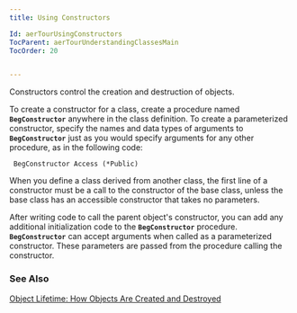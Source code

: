 ```yaml
---
title: Using Constructors

Id: aerTourUsingConstructors
TocParent: aerTourUnderstandingClassesMain
TocOrder: 20


---
```


Constructors control the creation and destruction of objects. 

To create a constructor for a class, create a procedure named **```BegConstructor```** anywhere in the class definition. To create a parameterized constructor, specify the names and data types of arguments to **```BegConstructor```** just as you would specify arguments for any other procedure, as in the following code: 

```
 BegConstructor Access (*Public)
```

When you define a class derived from another class, the first line of a constructor must be a call to the constructor of the base class, unless the base class has an accessible constructor that takes no parameters. 

After writing code to call the parent object's constructor, you can add any additional initialization code to the **```BegConstructor```** procedure. **```BegConstructor```** can accept arguments when called as a parameterized constructor. These parameters are passed from the procedure calling the constructor. 

### See Also
[Object Lifetime: How Objects Are Created and Destroyed](aerTourObjectLifetime.html) 
